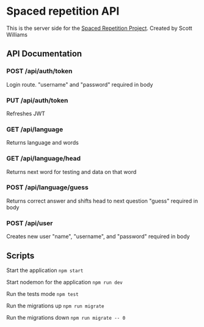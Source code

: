 # Spaced repetition API

This is the server side for the [Spaced Repetition Project](https://github.com/thinkful-ei-bee/spacerep-client-scott-donald).
Created by Scott Williams

## API Documentation

### POST /api/auth/token

Login route.
"username" and "password" required in body

### PUT /api/auth/token

Refreshes JWT

### GET /api/language

Returns language and words

### GET /api/language/head

Returns next word for testing and data on that word

### POST /api/language/guess

Returns correct answer and shifts head to next question
"guess" required in body

### POST /api/user

Creates new user
"name", "username", and "password" required in body

## Scripts

Start the application `npm start`

Start nodemon for the application `npm run dev`

Run the tests mode `npm test`

Run the migrations up `npm run migrate`

Run the migrations down `npm run migrate -- 0`
